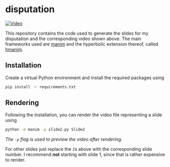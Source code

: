 # disputation

[![Video](https://img.youtube.com/vi/OuHBBrLgHII/0.jpg)](https://youtu.be/OuHBBrLgHII "Watch the video")

This repository contains the code used to generate the slides for my
disputation and the corresponding video shown above. The main frameworks used
are [manim](https://www.manim.community) and the hyperbolic extension
thereof, called [hmanim](https://maxkatzmann.github.io/hmanim/).

## Installation

Create a virtual Python environment and install the required packages using

``` bash
pip install -r requirements.txt
```

## Rendering

Following the installation, you can render the video file representing a slide using

``` bash
python -m manim -p slide2.py Slide2
```

_The `-p` flag is used to preview the video after rendering._

For other slides just replace the `2`s above with the corresponding slide
number. I recommend **not** starting with slide 1, since that is rather
expensive to render.
